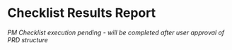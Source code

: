 # Checklist Results Report

*PM Checklist execution pending - will be completed after user approval of PRD structure*
